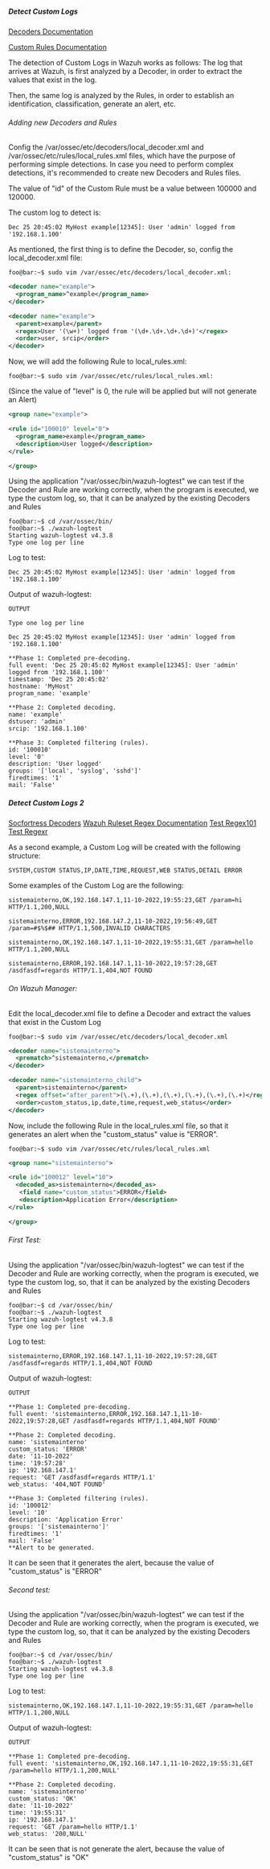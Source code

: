 ##### Detect Custom Logs

[Decoders Documentation](https://documentation.wazuh.com/current/user-manual/ruleset/ruleset-xml-syntax/decoders.html#regex-decoders)

[Custom Rules Documentation](https://documentation.wazuh.com/current/user-manual/ruleset/custom.html#ruleset-custom)

The detection of Custom Logs in Wazuh works as follows:
The log that arrives at Wazuh, is first analyzed by a Decoder, in order to extract the values that exist in the log.

Then, the same log is analyzed by the Rules, in order to establish an identification, classification, generate an alert, etc.

###### Adding new Decoders and Rules

Config the /var/ossec/etc/decoders/local_decoder.xml and /var/ossec/etc/rules/local_rules.xml files, which have the purpose of performing simple detections. In case you need to perform complex detections, it's recommended to create new Decoders and Rules files.

The value of "id" of the Custom Rule must be a value between 100000 and 120000.

The custom log to detect is:

```code
Dec 25 20:45:02 MyHost example[12345]: User 'admin' logged from '192.168.1.100'
```

As mentioned, the first thing is to define the Decoder, so, config the local_decoder.xml file:

```code
foo@bar:~$ sudo vim /var/ossec/etc/decoders/local_decoder.xml:
```

```xml
<decoder name="example">
  <program_name>^example</program_name>
</decoder>

<decoder name="example">
  <parent>example</parent>
  <regex>User '(\w+)' logged from '(\d+.\d+.\d+.\d+)'</regex>
  <order>user, srcip</order>
</decoder>
```

Now, we will add the following Rule to local_rules.xml:

```code
foo@bar:~$ sudo vim /var/ossec/etc/rules/local_rules.xml:
```

(Since the value of "level" is 0, the rule will be applied but will not generate an Alert)
```xml
<group name="example">

<rule id="100010" level="0">
  <program_name>example</program_name>
  <description>User logged</description>
</rule>

</group>
```

Using the application "/var/ossec/bin/wazuh-logtest" we can test if the Decoder and Rule are working correctly, when the program is executed, we type the custom log, so, that it can be analyzed by the existing Decoders and Rules

```code
foo@bar:~$ cd /var/ossec/bin/
foo@bar:~$ ./wazuh-logtest
Starting wazuh-logtest v4.3.8
Type one log per line
```

Log to test:
```code
Dec 25 20:45:02 MyHost example[12345]: User 'admin' logged from '192.168.1.100'
```

Output of wazuh-logtest:
```code
OUTPUT

Type one log per line

Dec 25 20:45:02 MyHost example[12345]: User 'admin' logged from '192.168.1.100'

**Phase 1: Completed pre-decoding.
full event: 'Dec 25 20:45:02 MyHost example[12345]: User 'admin' logged from '192.168.1.100''
timestamp: 'Dec 25 20:45:02'
hostname: 'MyHost'
program_name: 'example'

**Phase 2: Completed decoding.
name: 'example'
dstuser: 'admin'
srcip: '192.168.1.100'

**Phase 3: Completed filtering (rules).
id: '100010'
level: '0'
description: 'User logged'
groups: '['local', 'syslog', 'sshd']'
firedtimes: '1'
mail: 'False'
```

##### Detect Custom Logs 2

[Socfortress Decoders](https://socfortress.medium.com/understanding-wazuh-decoders-4093e8fc242c)
[Wazuh Ruleset Regex Documentation](https://documentation.wazuh.com/current/user-manual/ruleset/ruleset-xml-syntax/regex.html)
[Test Regex101](https://regex101.com/)
[Test Regexr](https://regexr.com/)

As a second example, a Custom Log will be created with the following structure:
```code
SYSTEM,CUSTOM STATUS,IP,DATE,TIME,REQUEST,WEB STATUS,DETAIL ERROR
```

Some examples of the Custom Log are the following:
```code
sistemainterno,OK,192.168.147.1,11-10-2022,19:55:23,GET /param=hi HTTP/1.1,200,NULL

sistemainterno,ERROR,192.168.147.2,11-10-2022,19:56:49,GET /param=#$%$## HTTP/1.1,500,INVALID CHARACTERS

sistemainterno,OK,192.168.147.1,11-10-2022,19:55:31,GET /param=hello HTTP/1.1,200,NULL

sistemainterno,ERROR,192.168.147.1,11-10-2022,19:57:28,GET /asdfasdf=regards HTTP/1.1,404,NOT FOUND
```

###### On Wazuh Manager:

Edit the local_decoder.xml file to define a Decoder and extract the values that exist in the Custom Log

```code
foo@bar:~$ sudo vim /var/ossec/etc/decoders/local_decoder.xml
```

```xml
<decoder name="sistemainterno">
  <prematch>^sistemainterno,</prematch>
</decoder>

<decoder name="sistemainterno_child">
  <parent>sistemainterno</parent>
  <regex offset="after_parent">(\.+),(\.+),(\.+),(\.+),(\.+),(\.+)</regex> 
  <order>custom_status,ip,date,time,request,web_status</order>
</decoder>
```
Now, include the following Rule in the local_rules.xml file, so that it generates an alert when the "custom_status" value is "ERROR".

```code
foo@bar:~$ sudo vim /var/ossec/etc/rules/local_rules.xml
```

```xml
<group name="sistemainterno">

<rule id="100012" level="10">
  <decoded_as>sistemainterno</decoded_as>
   <field name="custom_status">ERROR</field>
   <description>Application Error</description>
</rule>

</group>
```

###### First Test:

Using the application "/var/ossec/bin/wazuh-logtest" we can test if the Decoder and Rule are working correctly, when the program is executed, we type the custom log, so, that it can be analyzed by the existing Decoders and Rules

```code
foo@bar:~$ cd /var/ossec/bin/
foo@bar:~$ ./wazuh-logtest
Starting wazuh-logtest v4.3.8
Type one log per line
```

Log to test:
```code
sistemainterno,ERROR,192.168.147.1,11-10-2022,19:57:28,GET /asdfasdf=regards HTTP/1.1,404,NOT FOUND
```

Output of wazuh-logtest:
```code
OUTPUT

**Phase 1: Completed pre-decoding.
full event: 'sistemainterno,ERROR,192.168.147.1,11-10-2022,19:57:28,GET /asdfasdf=regards HTTP/1.1,404,NOT FOUND'

**Phase 2: Completed decoding.
name: 'sistemainterno'
custom_status: 'ERROR'
date: '11-10-2022'
time: '19:57:28'
ip: '192.168.147.1'
request: 'GET /asdfasdf=regards HTTP/1.1'
web_status: '404,NOT FOUND'

**Phase 3: Completed filtering (rules).
id: '100012'
level: '10'
description: 'Application Error'
groups: '['sistemainterno']'
firedtimes: '1'
mail: 'False'
**Alert to be generated.
```

It can be seen that it generates the alert, because the value of "custom_status" is "ERROR"

###### Second test:

Using the application "/var/ossec/bin/wazuh-logtest" we can test if the Decoder and Rule are working correctly, when the program is executed, we type the custom log, so, that it can be analyzed by the existing Decoders and Rules

```code
foo@bar:~$ cd /var/ossec/bin/
foo@bar:~$ ./wazuh-logtest
Starting wazuh-logtest v4.3.8
Type one log per line
```

Log to test:
```code
sistemainterno,OK,192.168.147.1,11-10-2022,19:55:31,GET /param=hello HTTP/1.1,200,NULL
```

Output of wazuh-logtest:
```code
OUTPUT

**Phase 1: Completed pre-decoding.
full event: 'sistemainterno,OK,192.168.147.1,11-10-2022,19:55:31,GET /param=hello HTTP/1.1,200,NULL'

**Phase 2: Completed decoding.
name: 'sistemainterno'
custom_status: 'OK'
date: '11-10-2022'
time: '19:55:31'
ip: '192.168.147.1'
request: 'GET /param=hello HTTP/1.1'
web_status: '200,NULL'
```

It can be seen that is not generate the alert, because the value of "custom_status" is "OK"